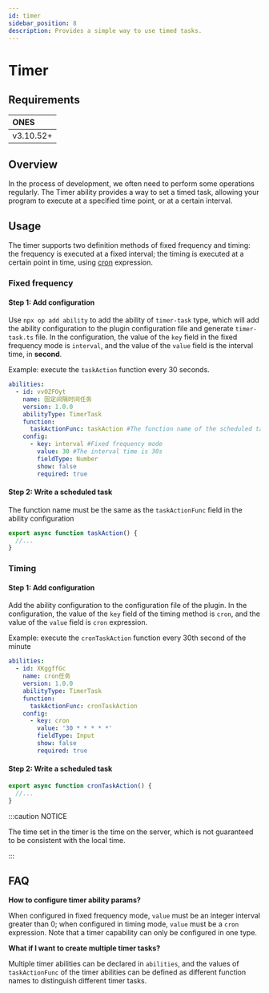 ```yaml
---
id: timer
sidebar_position: 8
description: Provides a simple way to use timed tasks.
---
```


# Timer

## Requirements

| **ONES**  |
| :-------- |
| v3.10.52+ |

## Overview

In the process of development, we often need to perform some operations regularly. The Timer ability provides a way to set a timed task, allowing your program to execute at a specified time point, or at a certain interval.

## Usage

The timer supports two definition methods of fixed frequency and timing: the frequency is executed at a fixed interval; the timing is executed at a certain point in time, using [cron](https://help.aliyun.com/document_detail/133509.html) expression.

### Fixed frequency

#### Step 1: Add configuration

Use `npx op add ability` to add the ability of `timer-task` type, which will add the ability configuration to the plugin configuration file and generate `timer-task.ts` file. In the configuration, the value of the `key` field in the fixed frequency mode is `interval`, and the value of the `value` field is the interval time, in **second**.

Example: execute the `taskAction` function every 30 seconds.

```yaml title="config/plugin.yaml"
abilities:
  - id: vvOZFOyt
    name: 固定间隔时间任务
    version: 1.0.0
    abilityType: TimerTask
    function:
      taskActionFunc: taskAction #The function name of the scheduled task
    config:
      - key: interval #Fixed frequency mode
        value: 30 #The interval time is 30s
        fieldType: Number
        show: false
        required: true
```

#### Step 2: Write a scheduled task

The function name must be the same as the `taskActionFunc` field in the ability configuration

```typescript
export async function taskAction() {
  //...
}
```

### Timing

#### Step 1: Add configuration

Add the ability configuration to the configuration file of the plugin. In the configuration, the value of the `key` field of the timing method is `cron`, and the value of the `value` field is `cron` expression.

Example: execute the `cronTaskAction` function every 30th second of the minute

```yaml title="config/plugin.yaml"
abilities:
  - id: XKggffGc
    name: cron任务
    version: 1.0.0
    abilityType: TimerTask
    function:
      taskActionFunc: cronTaskAction
    config:
      - key: cron
        value: '30 * * * * *'
        fieldType: Input
        show: false
        required: true
```

#### Step 2: Write a scheduled task

```typescript
export async function cronTaskAction() {
  //...
}
```

:::caution NOTICE

The time set in the timer is the time on the server, which is not guaranteed to be consistent with the local time.

:::

## FAQ

**How to configure timer ability params?**

When configured in fixed frequency mode, `value` must be an integer interval greater than 0; when configured in timing mode, `value` must be a `cron` expression. Note that a timer capability can only be configured in one type.

**What if I want to create multiple timer tasks?**

Multiple timer abilities can be declared in `abilities`, and the values of `taskActionFunc` of the timer abilities can be defined as different function names to distinguish different timer tasks.
